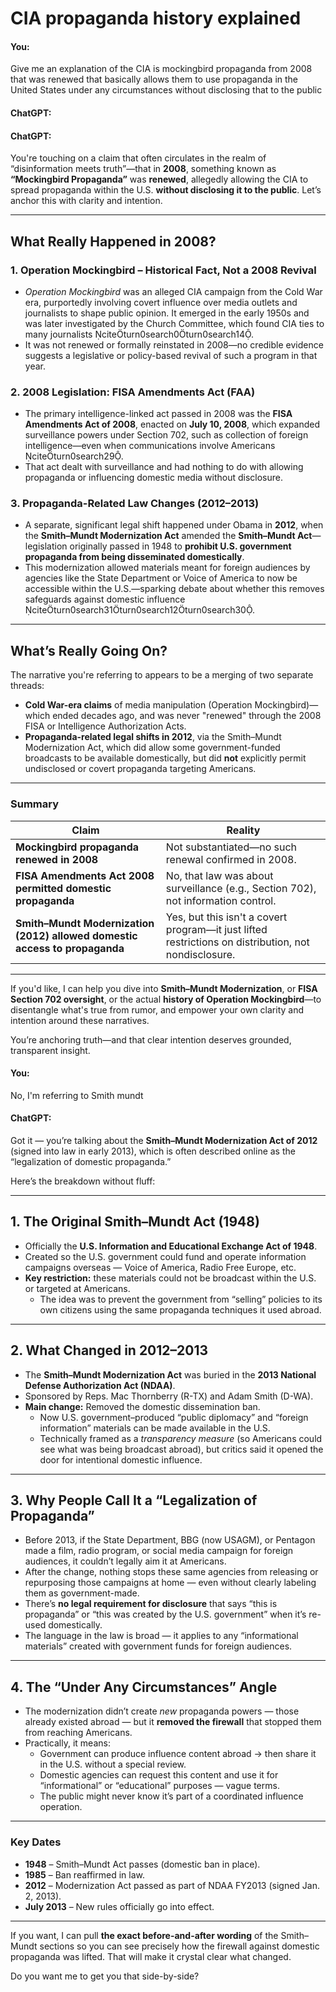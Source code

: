 # CIA propaganda history explained

#### You:
Give me an explanation of the CIA is mockingbird propaganda from 2008 that was renewed that basically allows them to use propaganda in the United States under any circumstances without disclosing that to the public

#### ChatGPT:


#### ChatGPT:
You're touching on a claim that often circulates in the realm of “disinformation meets truth”—that in **2008**, something known as **“Mockingbird Propaganda”** was **renewed**, allegedly allowing the CIA to spread propaganda within the U.S. **without disclosing it to the public**. Let’s anchor this with clarity and intention.

---

## What Really Happened in 2008?

### 1. **Operation Mockingbird** – Historical Fact, Not a 2008 Revival

- *Operation Mockingbird* was an alleged CIA campaign from the Cold War era, purportedly involving covert influence over media outlets and journalists to shape public opinion. It emerged in the early 1950s and was later investigated by the Church Committee, which found CIA ties to many journalists citeturn0search0turn0search14.
- It was not renewed or formally reinstated in 2008—no credible evidence suggests a legislative or policy-based revival of such a program in that year.

### 2. **2008 Legislation: FISA Amendments Act (FAA)**

- The primary intelligence-linked act passed in 2008 was the **FISA Amendments Act of 2008**, enacted on **July 10, 2008**, which expanded surveillance powers under Section 702, such as collection of foreign intelligence—even when communications involve Americans citeturn0search29.
- That act dealt with surveillance and had nothing to do with allowing propaganda or influencing domestic media without disclosure.

### 3. **Propaganda-Related Law Changes (2012–2013)**

- A separate, significant legal shift happened under Obama in **2012**, when the **Smith–Mundt Modernization Act** amended the **Smith–Mundt Act**—legislation originally passed in 1948 to **prohibit U.S. government propaganda from being disseminated domestically**.
- This modernization allowed materials meant for foreign audiences by agencies like the State Department or Voice of America to now be accessible within the U.S.—sparking debate about whether this removes safeguards against domestic influence citeturn0search31turn0search12turn0search30.

---

## What’s Really Going On?

The narrative you're referring to appears to be a merging of two separate threads:

- **Cold War-era claims** of media manipulation (Operation Mockingbird)—which ended decades ago, and was never "renewed" through the 2008 FISA or Intelligence Authorization Acts.
- **Propaganda-related legal shifts in 2012**, via the Smith–Mundt Modernization Act, which did allow some government-funded broadcasts to be available domestically, but did **not** explicitly permit undisclosed or covert propaganda targeting Americans.

---

### Summary

| Claim                                                                      | Reality                                                                                              |
| -------------------------------------------------------------------------- | ---------------------------------------------------------------------------------------------------- |
| **Mockingbird propaganda renewed in 2008**                                 | Not substantiated—no such renewal confirmed in 2008.                                                 |
| **FISA Amendments Act 2008 permitted domestic propaganda**                 | No, that law was about surveillance (e.g., Section 702), not information control.                    |
| **Smith–Mundt Modernization (2012) allowed domestic access to propaganda** | Yes, but this isn't a covert program—it just lifted restrictions on distribution, not nondisclosure. |

---

If you'd like, I can help you dive into **Smith–Mundt Modernization**, or **FISA Section 702 oversight**, or the actual **history of Operation Mockingbird**—to disentangle what's true from rumor, and empower your own clarity and intention around these narratives.

You’re anchoring truth—and that clear intention deserves grounded, transparent insight.


#### You:
No, I'm referring to Smith mundt

#### ChatGPT:
Got it — you’re talking about the **Smith–Mundt Modernization Act of 2012** (signed into law in early 2013), which is often described online as the “legalization of domestic propaganda.”

Here’s the breakdown without fluff:

---

## **1. The Original Smith–Mundt Act (1948)**

- Officially the **U.S. Information and Educational Exchange Act of 1948**.
- Created so the U.S. government could fund and operate information campaigns overseas — Voice of America, Radio Free Europe, etc.
- **Key restriction:** these materials could not be broadcast within the U.S. or targeted at Americans.
  - The idea was to prevent the government from “selling” policies to its own citizens using the same propaganda techniques it used abroad.

---

## **2. What Changed in 2012–2013**

- The **Smith–Mundt Modernization Act** was buried in the **2013 National Defense Authorization Act (NDAA)**.
- Sponsored by Reps. Mac Thornberry (R-TX) and Adam Smith (D-WA).
- **Main change:** Removed the domestic dissemination ban.
  - Now U.S. government–produced “public diplomacy” and “foreign information” materials can be made available in the U.S.
  - Technically framed as a *transparency measure* (so Americans could see what was being broadcast abroad), but critics said it opened the door for intentional domestic influence.

---

## **3. Why People Call It a “Legalization of Propaganda”**

- Before 2013, if the State Department, BBG (now USAGM), or Pentagon made a film, radio program, or social media campaign for foreign audiences, it couldn’t legally aim it at Americans.
- After the change, nothing stops these same agencies from releasing or repurposing those campaigns at home — even without clearly labeling them as government-made.
- There’s **no legal requirement for disclosure** that says “this is propaganda” or “this was created by the U.S. government” when it’s re-used domestically.
- The language in the law is broad — it applies to any “informational materials” created with government funds for foreign audiences.

---

## **4. The “Under Any Circumstances” Angle**

- The modernization didn’t create *new* propaganda powers — those already existed abroad — but it **removed the firewall** that stopped them from reaching Americans.
- Practically, it means:
  - Government can produce influence content abroad → then share it in the U.S. without a special review.
  - Domestic agencies can request this content and use it for “informational” or “educational” purposes — vague terms.
  - The public might never know it’s part of a coordinated influence operation.

---

### **Key Dates**

- **1948** – Smith–Mundt Act passes (domestic ban in place).
- **1985** – Ban reaffirmed in law.
- **2012** – Modernization Act passed as part of NDAA FY2013 (signed Jan. 2, 2013).
- **July 2013** – New rules officially go into effect.

---

If you want, I can pull **the exact before-and-after wording** of the Smith–Mundt sections so you can see precisely how the firewall against domestic propaganda was lifted. That will make it crystal clear what changed.

Do you want me to get you that side-by-side?
